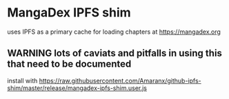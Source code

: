 # MangaDex IPFS shim
uses IPFS as a primary cache for loading chapters at https://mangadex.org

## WARNING lots of caviats and pitfalls in using this that need to be documented

install with
https://raw.githubusercontent.com/Amaranx/github-ipfs-shim/master/release/mangadex-ipfs-shim.user.js
